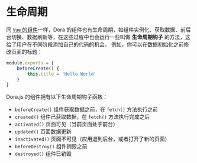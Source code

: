  # 生命周期
同 [`Vue` 的组件](https://cn.vuejs.org/v2/guide/instance.html#%E5%AE%9E%E4%BE%8B%E7%94%9F%E5%91%BD%E5%91%A8%E6%9C%9F%E9%92%A9%E5%AD%90)一样，Dora 的组件也有生命周期，如组件实例化、获取数据、前后台切换、数据刷新等，在这些过程中也会运行一些叫做 __生命周期钩子__ 的方法，这给了用户在不同阶段添加自己的代码的机会。
例如，你可以在数据初始化之前修改页面的标题：
```javascript
module.exports = {
    beforeCreate() {
        this.title = 'Hello World'
    }
}
```
Dora.js 的组件拥有以下生命周期钩子函数：

 - `beforeCreate()` 组件获取数据之前，在 `fetch()` 方法执行之前
 - `created()` 组件已获取数据，在 `fetch()` 方法执行完成之后
 - `activated()` 页面可见（当前页面处于前台）
 - `updated()` 页面数据更新
 - `inactivated()` 页面不可见（应用退到后台，或者打开了新的页面）
 - `beforeDestroy()` 组件销毁之前
 - `destroyed()` 组件已销毁